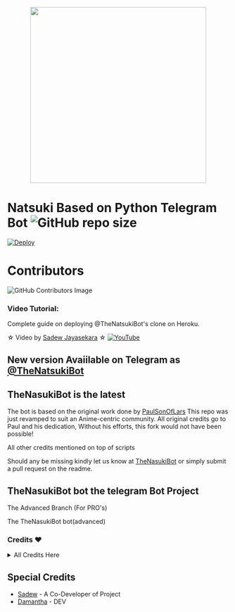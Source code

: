 <p align="center"><a href="https://t.me/NatsukiSupport_Official"><img src="https://telegra.ph/file/900c7deadd2578017b827.png" width="400"></a></p>
<p align="center">

# Natsuki Based on Python Telegram Bot ![GitHub repo size](https://img.shields.io/github/repo-size/Sadew451/Natsuki-v2.1?label=Repo%20Size)
  
[![Deploy](https://www.herokucdn.com/deploy/button.svg)](https://heroku.com/deploy?template=https://github.com/Sadew451/Natsuki-v2.1.git)

# Contributors

![GitHub Contributors Image](https://contrib.rocks/image?repo=Sadew451/Natsuki-v2.1)
  
### Video Tutorial:
Complete guide on deploying @TheNatsukiBot's clone on Heroku.

☆ Video by [Sadew Jayasekara](https://www.youtube.com/channel/UCdSBUUQ1v0_IIElBR_1B72w) ☆
[![YouTube](https://img.shields.io/badge/YouTube-Video%20Tutorial-red?logo=youtube)](https://youtu.be/fcXPoq4FcWw)

## New version Avaiilable on Telegram as [@TheNatsukiBot](https://t.me/TheNatsukiBot)


## TheNasukiBot is the latest


The bot is based on the original work done by [PaulSonOfLars](https://github.com/PaulSonOfLars)
This repo was just revamped to suit an Anime-centric community. All original credits go to Paul and his dedication, Without his efforts, this fork would not have been possible!

All other credits mentioned on top of scripts

Should any be missing kindly let us know at [TheNasukiBot](https://t.me/Natsuki_Updates) or simply submit a pull request on the readme.

## TheNasukiBot bot the telegram Bot Project
The Advanced Branch (For PRO's)

The TheNasukiBot bot(advanced)

### Credits ❤
<details><summary>All Credits Here</summary>
<p>

**[Inuka Asith](https://github.com/inukaasith)** ▪ **[Prabasha](https://github.com/prabhasha-p/HexzyBot)** ▪ **[Im Janindu](https://github.com/imjanindu)** ▪ **[Devil](https://github.com/lucifeermorningstar)** ▪ **[Miss-Valentina](https://github.com/Miss-Valentina)** ▪ **[Mr-Dark-Prince](https://github.com/Mr-Dark-Prince/)** ▪ **[Anime Kaizoku](https://github.com/AnimeKaizoku)** ▪ **[thehamkercat](https://github.com/thehamkercat/)**
</details>

## Special Credits
- [Sadew](https://github.com/Sadew451) - A Co-Developer of Project
- [Damantha](https://github.com/Damantha126) - DEV

